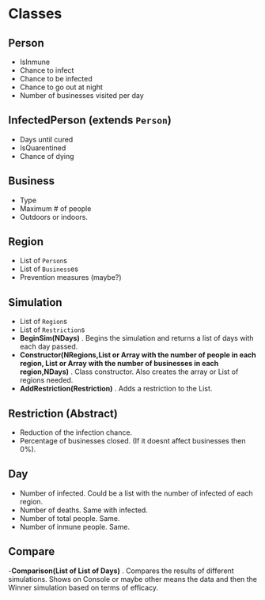 # Classes

## Person

- IsInmune
- Chance to infect
- Chance to be infected
- Chance to go out at night
- Number of businesses visited per day

## InfectedPerson (extends `Person`)

- Days until cured
- IsQuarentined
- Chance of dying

## Business

- Type
- Maximum # of people
- Outdoors or indoors.

## Region

- List of `Person`s
- List of `Business`es
- Prevention measures (maybe?)

## Simulation

- List of `Region`s
- List of `Restriction`s
- **BeginSim(NDays)** . Begins the simulation and returns a list of days with each day passed.
- **Constructor(NRegions,List or Array with the number of people in each region, List or Array with the number of businesses in each region,NDays)** . Class constructor. Also creates the array or List of regions needed.
- **AddRestriction(Restriction)** . Adds a restriction to the List.

## Restriction (Abstract) 

- Reduction of the infection chance.
- Percentage of businesses closed. (If it doesnt affect businesses then 0%).

## Day

- Number of infected. Could be a list with the number of infected of each region.
- Number of deaths. Same with infected.
- Number of total people. Same.
- Number of inmune people. Same.

## Compare

-**Comparison(List of List of Days)** . Compares the results of different simulations. Shows on Console or maybe other means the data and then the Winner simulation based on terms of efficacy.
